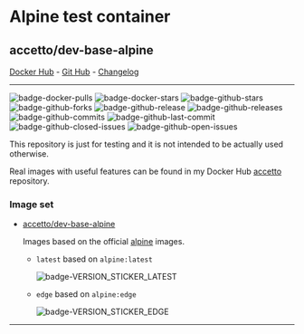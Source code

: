 # Alpine test container

## accetto/dev-base-alpine

[Docker Hub][this-docker] - [Git Hub][this-github] - [Changelog][this-changelog]

***

![badge-docker-pulls][badge-docker-pulls]
![badge-docker-stars][badge-docker-stars]
![badge-github-stars][badge-github-stars]
![badge-github-forks][badge-github-forks]
![badge-github-release][badge-github-release]
![badge-github-releases][badge-github-releases]
![badge-github-commits][badge-github-commits]
![badge-github-last-commit][badge-github-last-commit]
![badge-github-closed-issues][badge-github-closed-issues]
![badge-github-open-issues][badge-github-open-issues]

This repository is just for testing and it is not intended to be actually used otherwise.

Real images with useful features can be found in my Docker Hub [accetto][accetto-docker] repository.

### Image set

- [accetto/dev-base-alpine][this-docker]

  Images based on the official [alpine][docker-alpine] images.

  - `latest` based on `alpine:latest`

    ![badge-VERSION_STICKER_LATEST][badge-VERSION_STICKER_LATEST]

  - `edge` based on `alpine:edge`

    ![badge-VERSION_STICKER_EDGE][badge-VERSION_STICKER_EDGE]

***

[this-docker]: https://hub.docker.com/r/accetto/dev-base-alpine
[this-github]: https://github.com/accetto/dev-base
[this-changelog]: https://github.com/accetto/dev-base/blob/master/CHANGELOG.md

[accetto-docker]: https://hub.docker.com/u/accetto/
[docker-alpine]: https://hub.docker.com/r/_/alpine/

<!-- badges:docker -->

[badge-docker-pulls]: https://badgen.net/docker/pulls/accetto/dev-base-alpine?icon=docker&label=pulls (https://hub.docker.com/r/accetto/dev-base-alpine)

[badge-docker-stars]: https://badgen.net/docker/stars/accetto/dev-base-alpine?icon=docker&label=stars (https://hub.docker.com/r/accetto/dev-base-alpine)

<!-- badges:github -->

[badge-github-release]: https://badgen.net/github/release/accetto/dev-base?icon=github&label=release (https://github.com/accetto/dev-base/releases)

[badge-github-stars]: https://badgen.net/github/stars/accetto/dev-base?icon=github&label=stars (https://github.com/accetto/dev-base)

[badge-github-forks]: https://badgen.net/github/forks/accetto/dev-base?icon=github&label=forks (https://github.com/accetto/dev-base)

[badge-github-releases]: https://badgen.net/github/releases/accetto/dev-base?icon=github&label=releases (https://github.com/accetto/dev-base/releases)

[badge-github-commits]: https://badgen.net/github/commits/accetto/dev-base?icon=github&label=commits (https://github.com/accetto/dev-base)

[badge-github-last-commit]: https://badgen.net/github/last-commit/accetto/dev-base?icon=github&label=last%20commit (https://github.com/accetto/dev-base)

[badge-github-closed-issues]: https://badgen.net/github/closed-issues/accetto/dev-base?icon=github&label=closed%20issues (https://github.com/accetto/dev-base/issues)

[badge-github-open-issues]: https://badgen.net/github/open-issues/accetto/dev-base?icon=github&label=open%20issues (https://github.com/accetto/dev-base/issues)

<!-- badges:latest -->

[badge-VERSION_STICKER_LATEST]: https://badgen.net/badge/version%20sticker/alpine3.10.2/blue

<!-- badges:edge -->

[badge-VERSION_STICKER_EDGE]: https://badgen.net/badge/version%20sticker/alpine3.11_alpha20190925/blue
